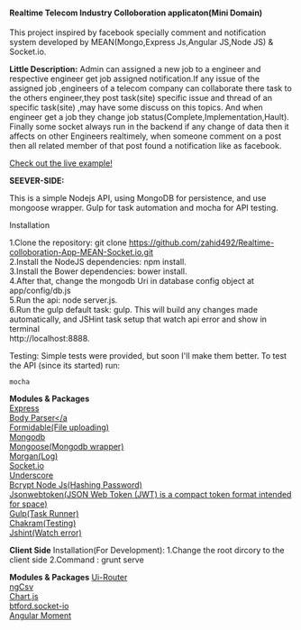 <h4>Realtime Telecom Industry Colloboration applicaton(Mini Domain)</h4>

This project inspired by facebook specially comment and notification system developed by MEAN(Mongo,Express Js,Angular JS,Node JS) & Socket.io.

<b>Little Description:</b>
Admin can assigned a new job to a engineer and respective engineer get job assigned notification.If any issue of the assigned job ,engineers of a telecom company can collaborate there task to the others engineer,they post task(site) specific issue and thread of an specific task(site) ,may have some discuss on this topics. And when engineer get a job they change job status(Complete,Implementation,Hault). Finally some socket always run in the backend if any change of data then it affects on other Engineers realtimely, when someone comment on a post then all related member of that post found a notification like as facebook.

<a href="http://telecom-zahid492.rhcloud.com/">Check out the live example!</a>


<b>SEEVER-SIDE:</b>

This is a simple Nodejs API, using MongoDB for persistence, and use mongoose wrapper. Gulp for task automation and mocha for API testing.


Installation

1.Clone the repository: git clone https://github.com/zahid492/Realtime-colloboration-App-MEAN-Socket.io.git</br>
2.Install the NodeJS dependencies: npm install.</br>
3.Install the Bower dependencies: bower install.</br>
4.After that, change the mongodb Uri in database config object at app/config/db.js</br>
5.Run the api: node server.js.</br>
6.Run the gulp default task: gulp. This will build any changes made automatically, and JSHint task setup that watch api error and show in terminal</br>
      http://localhost:8888.</br>

Testing:
Simple tests were provided, but soon I'll make them better.
To test the API (since its started) run:

	mocha
	
<b>Modules & Packages</b>
     </br>
    <a href="http://expressjs.com/">Express</a> </br>
    <a href="https://github.com/expressjs/body-parser">Body Parser</a </br>
    <a href="https://github.com/felixge/node-formidable">Formidable(File uploading)</a> </br>
    <a href="https://www.npmjs.com/package/mongodb">Mongodb</a> </br>
    <a href="https://www.npmjs.com/package/mongoose">Mongoose(Mongodb wrapper)</a> </br>
    <a href="https://www.npmjs.com/package/morgan">Morgan(Log)</a> </br>
    <a href="https://www.npmjs.com/package/socket.io">Socket.io</a> </br>
    <a href="https://www.npmjs.com/package/underscore">Underscore</a> </br>
    <a href="https://www.npmjs.com/package/bcrypt-nodejs">Bcrypt Node Js(Hashing Password)</a> </br>
    <a href="https://www.npmjs.com/package/json-web-token">Jsonwebtoken(JSON Web Token (JWT) is a compact token format intended for space)</a> </br>
    <a href="https://www.npmjs.com/package/gulp">Gulp(Task Runner)</a> </br>
    <a href="https://www.npmjs.com/package/chakram">Chakram(Testing)</a> </br>
    <a href="https://www.npmjs.com/package/jshint">Jshint(Watch error)</a> </br>
    
<b>Client Side</b>
Installation(For Development):
 1.Change the root dircory to the client side
 2.Command : grunt serve
 
 <b>Modules & Packages</b>
 <a href="https://github.com/angular-ui/ui-router">Ui-Router</a></br>
 <a href="https://github.com/asafdav/ng-csv">ngCsv</a></br>
 <a href="http://jtblin.github.io/angular-chart.js/">Chart.js</a></br> 
 <a href="https://github.com/btford/angular-socket-io">btford.socket-io</a></br> 
 <a href="https://github.com/urish/angular-moment">Angular Moment</a></br> 
 



	
	



